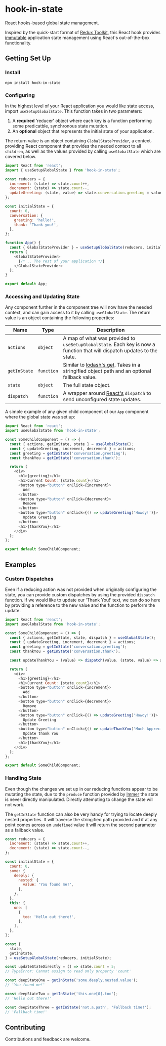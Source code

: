 # hook-in-state

React hooks-based global state management.

Inspired by the quick-start format of [Redux Toolkit](https://redux-toolkit.js.org/), this React hook provides [immutable](https://immerjs.github.io/immer/docs/introduction) application state management using React's out-of-the-box functionality.

## Getting Set Up

### Install
```
npm install hook-in-state
```

### Configuring

In the highest level of your React application you would like state access, import `useSetupGlobalState`. This function takes in two parameters:

1. A **required** 'reducer' object where each key is a function performing some predicatble, synchronous state mutation.
2. An **optional** object that represents the initial state of your application.

The return value is an object containing `GlobalStateProvider`, a context-providing React component that provides the needed context to all `children`, as well as the 
values provided by calling `useGlobalState` which are covered below.

```javascript
import React from 'react';
import { useSetupGlobalState } from 'hook-in-state';

const reducers = {
  increment: (state) => state.count++,
  decrement: (state) => state.count--,
  updateGreeting: (state, value) => state.conversation.greeting = value,
};

const initialState = {
  count: 0,
  conversation: {
    greeting: 'hello!',
    thank: 'Thank you!',
  },
};

function App() {
  const { GlobalStateProvider } = useSetupGlobalState(reducers, initialState);
  return (
    <GlobalStateProvider>
      {/* .. The rest of your application */}
    </GlobalStateProvider>
  );
}

export default App;
```

### Accessing and Updating State

Any component further in the component tree will now have the needed context, and can gain access to it by calling `useGlobalState`. The return value is an object containing
the following properties:

| Name         | Type        | Description                                                                                                                           |
| -----------  | ----------- | -------------------------------------------------------------------------------------------------------------------------------------
| `actions`    | `object`    | A map of what was provided to `useSetupGlobalState`. Each key is now a function that will dispatch updates to the state.
| `getInState` | `function`  | Similar to [lodash's get](https://lodash.com/docs/4.17.15#get). Takes in a stringified object path and an optional fallback value. 
| `state`      | `object`    | The full state object.
| `dispatch`   | `function`  | A wrapper around [React's](https://reactjs.org/docs/hooks-reference.html#usereducer) `dispatch` to send unconfigured state updates.

A simple example of any given child component of our `App` component where the global state was set up:

```javascript
import React from 'react';
import useGlobalState from 'hook-in-state';

const SomeChildComponent = () => {
  const { actions, getInState, state } = useGlobalState();
  const { updateGreeting, increment, decrement } = actions;
  const greeting = getInState('conversation.greeting');
  const thankYou = getInState('conversation.thank');

  return (
    <div>
      <h1>{greeting}</h1>
      <h1>Current Count: {state.count}</h1>
      <button type="button" onClick={increment}>
        Add
      </button>
      <button type="button" onClick={decrement}>
        Remove
      </button>
      <button type="button" onClick={() => updateGreeting('Howdy!')}>
        Update Greeting
      </button>
      <h1>{thankYou}</h1>
    </div>
  );
};

export default SomeChildComponent;
```

## Examples

### Custom Dispatches

Even if a reducing action was not provided when originally configuring the state, you can provide custom dispatches by using the provided `dispatch` function.
If we would like to update our 'Thank You!' text, we can do so here by providing a reference to the new value and the function to perform the update.

```javascript
import React from 'react';
import useGlobalState from 'hook-in-state';

const SomeChildComponent = () => {
  const { actions, getInState, state, dispatch } = useGlobalState();
  const { updateGreeting, increment, decrement } = actions;
  const greeting = getInState('conversation.greeting');
  const thankYou = getInState('conversation.thank');

  const updateThankYou = (value) => dispatch(value, (state, value) => state.conversation.thank = value);

  return (
    <div>
      <h1>{greeting}</h1>
      <h1>Current Count: {state.count}</h1>
      <button type="button" onClick={increment}>
        Add
      </button>
      <button type="button" onClick={decrement}>
        Remove
      </button>
      <button type="button" onClick={() => updateGreeting('Howdy!')}>
        Update Greeting
      </button>
      <button type="button" onClick={() => updateThankYou('Much Appreciated!')}>
        Update thank You
      </button>
      <h1>{thankYou}</h1>
    </div>
  );
};

export default SomeChildComponent;
```

### Handling State

Even though the changes we set up in our reducing functions appear to be mutating the state, due to the `produce` function provided by [Immer](https://immerjs.github.io/immer/docs/produce) the state is never directly manipulated. Directly attempting to change the state will not work.

The `getInState` function can also be very handy for trying to locate deeply nested properties. It will traverse the stringified path provided and if at any point comes across an
`undefined` value it will return the second parameter as a fallback value.

```javascript
const reducers = {
  increment: (state) => state.count++,
  decrement: (state) => state.count--,
};

const initialState = {
  count: 0,
  some: {
    deeply: {
      nested: {
        value: 'You found me!',
      },
    },
  },
  this: {
    one: [
      {
        too: 'Hello out there!',
      },
    ],
  },
};

const {
  state,
  getInState,
} = useSetupGlobalState(reducers, initialState);

const updateStateDirectly = () => state.count = 5; 
// TypeError: Cannot assign to read only property 'count'

const deepStateOne = getInState('some.deeply.nested.value');
// 'You found me!'

const deepStateTwo = getInState('this.one[0].too');
// 'Hello out there!'

const deepStateThree = getInState('not.a.path', 'Fallback time!');
// 'Fallback time!'
```

## Contributing

Contributions and feedback are welcome.
